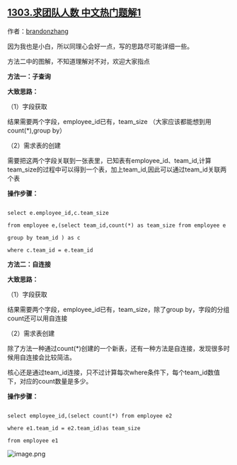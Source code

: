 ## [1303.求团队人数 中文热门题解1](https://leetcode.cn/problems/find-the-team-size/solutions/100000/dui-xiao-bai-you-hao-fen-jie-tu-xiang-xi-jiang-jie)

作者：[brandonzhang](https://leetcode.cn/u/brandonzhang)

因为我也是小白，所以同理心会好一点，写的思路尽可能详细一些。
方法二中的图解，不知道理解对不对，欢迎大家指点


**方法一：子查询**

**大致思路：**
（1）字段获取
结果需要两个字段，employee_id已有，team_size （大家应该都能想到用count(*),group by）
（2）需求表的创建
需要把这两个字段关联到一张表里，已知表有employee_id、team_id,计算team_size的过程中可以得到一个表，加上team_id,因此可以通过team_id关联两个表

**操作步骤：**
```
select e.employee_id,c.team_size
from employee e,(select team_id,count(*) as team_size from employee e
group by team_id ) as c
where c.team_id = e.team_id
```
**方法二：自连接**

**大致思路：**
（1）字段获取
结果需要两个字段，employee_id已有，team_size，除了group by，字段的分组count还可以用自连接
（2）需求表创建
除了方法一种通过count(*)创建的一个新表，还有一种方法是自连接，发现很多时候用自连接会比较简洁。
核心还是通过team_id连接，只不过计算每次where条件下，每个team_id数值下，对应的count数量是多少。
**操作步骤：**
```
select employee_id,(select count(*) from employee e2
where e1.team_id = e2.team_id)as team_size 
from employee e1
```


![image.png](https://pic.leetcode-cn.com/ea7b99ef584835bd51eacb946aff6f7327d5fda7c6d9cb5c4d51e18701859073-image.png)


